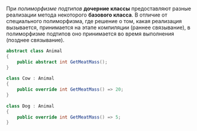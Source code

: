 При _полиморфизме подтипов_ **дочерние классы** предоставляют разные реализации метода некоторого **базового класса**. В отличие от специального полиморфизма, где решение о том, какая реализация вызывается, принимается на этапе компиляции (раннее связывание), в полиморфизме подтипов оно принимается во время выполнения (позднее связывание).

```csharp
abstract class Animal  
{  
    public abstract int GetMeatMass();  
}  
  
class Cow : Animal  
{  
    public override int GetMeatMass() => 20;  
}  
  
class Dog : Animal  
{  
    public override int GetMeatMass() => 5;  
}
```



